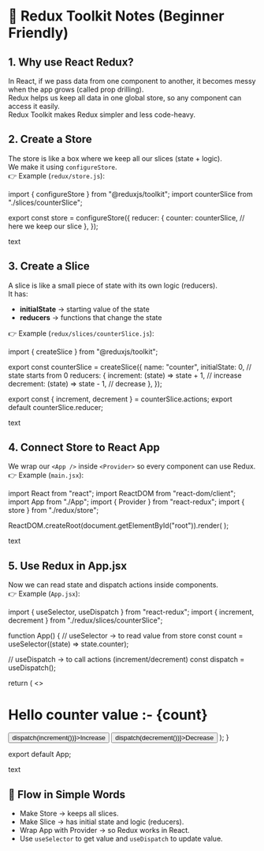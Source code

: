 # 📘 Redux Toolkit Notes (Beginner Friendly)

## 1. Why use React Redux?

In React, if we pass data from one component to another, it becomes messy when the app grows (called prop drilling).  
Redux helps us keep all data in one global store, so any component can access it easily.  
Redux Toolkit makes Redux simpler and less code-heavy.

## 2. Create a Store

The store is like a box where we keep all our slices (state + logic).  
We make it using `configureStore`.  
👉 Example (`redux/store.js`):

import { configureStore } from "@reduxjs/toolkit";
import counterSlice from "./slices/counterSlice";

export const store = configureStore({
reducer: {
counter: counterSlice, // here we keep our slice
},
});

text

## 3. Create a Slice

A slice is like a small piece of state with its own logic (reducers).  
It has:

- **initialState** → starting value of the state
- **reducers** → functions that change the state

👉 Example (`redux/slices/counterSlice.js`):

import { createSlice } from "@reduxjs/toolkit";

export const counterSlice = createSlice({
name: "counter",
initialState: 0, // state starts from 0
reducers: {
increment: (state) => state + 1, // increase
decrement: (state) => state - 1, // decrease
},
});

export const { increment, decrement } = counterSlice.actions;
export default counterSlice.reducer;

text

## 4. Connect Store to React App

We wrap our `<App />` inside `<Provider>` so every component can use Redux.  
👉 Example (`main.jsx`):

import React from "react";
import ReactDOM from "react-dom/client";
import App from "./App";
import { Provider } from "react-redux";
import { store } from "./redux/store";

ReactDOM.createRoot(document.getElementById("root")).render(
<Provider store={store}>
<App />
</Provider>
);

text

## 5. Use Redux in App.jsx

Now we can read state and dispatch actions inside components.  
👉 Example (`App.jsx`):

import { useSelector, useDispatch } from "react-redux";
import { increment, decrement } from "./redux/slices/counterSlice";

function App() {
// useSelector → to read value from store
const count = useSelector((state) => state.counter);

// useDispatch → to call actions (increment/decrement)
const dispatch = useDispatch();

return (
<>

<h1>Hello counter value :- {count}</h1>
<button onClick={() => dispatch(increment())}>Increase</button>
<button onClick={() => dispatch(decrement())}>Decrease</button>
</>
);
}

export default App;

text

## 🔄 Flow in Simple Words

- Make Store → keeps all slices.
- Make Slice → has initial state and logic (reducers).
- Wrap App with Provider → so Redux works in React.
- Use `useSelector` to get value and `useDispatch` to update value.
